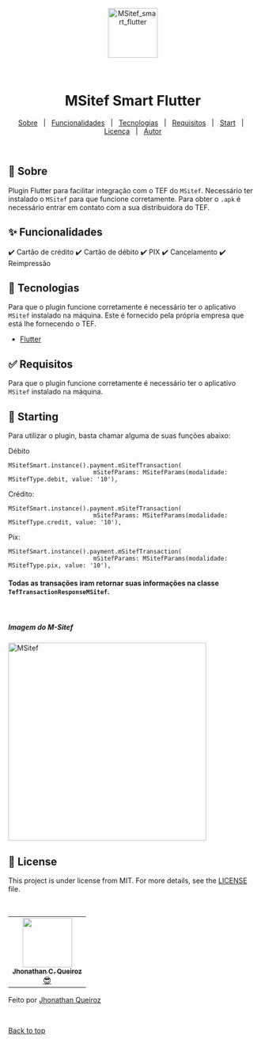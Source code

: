 <div align="center" id="top"> 
  <img src="https://esqueciminhasenha.softwareexpress.com.br/migrador/login/img/SiTeffromFiserv_Logo_RGB.png" height=100 alt="MSitef_smart_flutter" />

&#xa0;

</div>

<h1 align="center">MSitef Smart Flutter</h1>

<p align="center">
  <a href="#dart-about">Sobre</a> &#xa0; | &#xa0; 
  <a href="#sparkles-features">Funcionalidades</a> &#xa0; | &#xa0;
  <a href="#rocket-technologies">Tecnologias</a> &#xa0; | &#xa0;
  <a href="#white_check_mark-requirements">Requisitos</a> &#xa0; | &#xa0;
  <a href="#checkered_flag-starting">Start</a> &#xa0; | &#xa0;
  <a href="#memo-license">Licença</a> &#xa0; | &#xa0;
  <a href="https://github.com/{{YOUR_GITHUB_USERNAME}}" target="_blank">Autor</a>
</p>

<br>

## :dart: Sobre

Plugin Flutter para facilitar integração com o TEF do `MSitef`.
Necessário ter instalado o `MSitef` para que funcione corretamente. Para obter o `.apk` é necessário entrar em contato com a sua distribuidora do TEF.

## :sparkles: Funcionalidades

:heavy_check_mark: Cartão de crédito
:heavy_check_mark: Cartão de débito
:heavy_check_mark: PIX
:heavy_check_mark: Cancelamento
:heavy_check_mark: Reimpressão

## :rocket: Tecnologias

Para que o plugin funcione corretamente é necessário ter o aplicativo `MSitef` instalado na máquina. Este é fornecido pela própria empresa que está lhe fornecendo o TEF.

- [Flutter](https://docs.flutter.dev/)

## :white_check_mark: Requisitos

Para que o plugin funcione corretamente é necessário ter o aplicativo `MSitef` instalado na máquina.

## :checkered_flag: Starting

Para utilizar o plugin, basta chamar alguma de suas funções abaixo:

Débito

```
MSitefSmart.instance().payment.mSitefTransaction(
                        mSitefParams: MSitefParams(modalidade: MSitefType.debit, value: '10'),
```

Crédito:

```
MSitefSmart.instance().payment.mSitefTransaction(
                        mSitefParams: MSitefParams(modalidade: MSitefType.credit, value: '10'),
```

Pix:

```
MSitefSmart.instance().payment.mSitefTransaction(
                        mSitefParams: MSitefParams(modalidade: MSitefType.pix, value: '10'),
```

#### Todas as transações iram retornar suas informações na classe `TefTransactionResponseMSitef`.

</br>

##### Imagem do M-Sitef

  <img src="https://dev.softwareexpress.com.br/assets/images/image11-4b9d553a8b1775258c997ad9930a6726.png" height=400 alt="MSitef" />

</br>

## :memo: License

This project is under license from MIT. For more details, see the [LICENSE](LICENSE.md) file.

</br>

<table>
  <tr>
    <td align="center"><a href="https://github.com/jhonathanqz"><img src="https://avatars.githubusercontent.com/u/74057391?s=96&v=4" width="100px;" alt=""/><br /><sub><b>Jhonathan C. Queiroz</b></sub></a><br /> <a href="https://github.com/jhonathanqz" title="Autor">😎</a></td>
  </tr>
  
</table>

Feito por <a href="https://github.com/jhonathanqz" target="_blank">Jhonathan Queiroz</a>

&#xa0;

<a href="#top">Back to top</a>
